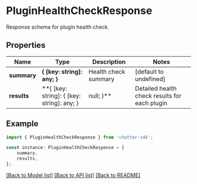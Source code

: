 # PluginHealthCheckResponse

Response schema for plugin health check.

## Properties

Name | Type | Description | Notes
------------ | ------------- | ------------- | -------------
**summary** | **{ [key: string]: any; }** | Health check summary | [default to undefined]
**results** | **{ [key: string]: { [key: string]: any; } | null; }** | Detailed health check results for each plugin | [default to undefined]

## Example

```typescript
import { PluginHealthCheckResponse } from 'chatter-sdk';

const instance: PluginHealthCheckResponse = {
    summary,
    results,
};
```

[[Back to Model list]](../README.md#documentation-for-models) [[Back to API list]](../README.md#documentation-for-api-endpoints) [[Back to README]](../README.md)
